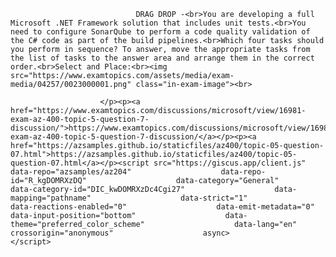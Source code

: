 <p class="card-text">
							
								DRAG DROP -<br>You are developing a full Microsoft .NET Framework solution that includes unit tests.<br>You need to configure SonarQube to perform a code quality validation of the C# code as part of the build pipelines.<br>Which four tasks should you perform in sequence? To answer, move the appropriate tasks from the list of tasks to the answer area and arrange them in the correct order.<br>Select and Place:<br><img src="https://www.examtopics.com/assets/media/exam-media/04257/0023000001.png" class="in-exam-image"><br>
							
						</p><p><a href="https://www.examtopics.com/discussions/microsoft/view/16981-exam-az-400-topic-5-question-7-discussion/">https://www.examtopics.com/discussions/microsoft/view/16981-exam-az-400-topic-5-question-7-discussion/</a></p><p><a href="https://azsamples.github.io/staticfiles/az400/topic-05-question-07.html">https://azsamples.github.io/staticfiles/az400/topic-05-question-07.html</a></p><script src="https://giscus.app/client.js"                    data-repo="azsamples/az204"                    data-repo-id="R_kgDOMRXzDQ"                    data-category="General"                    data-category-id="DIC_kwDOMRXzDc4Cgi27"                    data-mapping="pathname"                    data-strict="1"                    data-reactions-enabled="0"                    data-emit-metadata="0"                    data-input-position="bottom"                    data-theme="preferred_color_scheme"                    data-lang="en"                    crossorigin="anonymous"                    async>                    </script>